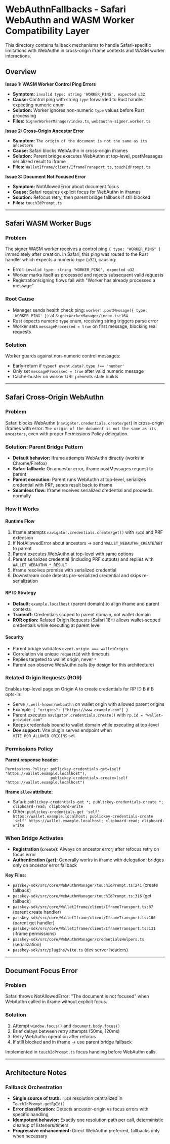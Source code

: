 # WebAuthnFallbacks - Safari WebAuthn and WASM Worker Compatibility Layer

This directory contains fallback mechanisms to handle Safari-specific limitations with WebAuthn in cross-origin iframe contexts and WASM worker interactions.

## Overview

**Issue 1: WASM Worker Control Ping Errors**
- **Symptom:** `invalid type: string 'WORKER_PING', expected u32`
- **Cause:** Control ping with string `type` forwarded to Rust handler expecting numeric enum
- **Solution:** Worker ignores non-numeric `type` values before Rust processing
- **Files:** `SignerWorkerManager/index.ts`, `web3authn-signer.worker.ts`

**Issue 2: Cross-Origin Ancestor Error**
- **Symptom:** `The origin of the document is not the same as its ancestors`
- **Cause:** Safari blocks WebAuthn in cross-origin iframes
- **Solution:** Parent bridge executes WebAuthn at top-level, postMessages serialized result to iframe
- **Files:** `WalletIframe/client/IframeTransport.ts`, `touchIdPrompt.ts`

**Issue 3: Document Not Focused Error**
- **Symptom:** NotAllowedError about document focus
- **Cause:** Safari requires explicit focus for WebAuthn in iframes
- **Solution:** Refocus retry, then parent bridge fallback if still blocked
- **Files:** `touchIdPrompt.ts`

---

## Safari WASM Worker Bugs

### Problem
The signer WASM worker receives a control ping `{ type: "WORKER_PING" }` immediately after creation. In Safari, this ping was routed to the Rust handler which expects a numeric `type` (`u32`), causing:
- Error: `invalid type: string 'WORKER_PING', expected u32`
- Worker marks itself as processed and rejects subsequent valid requests
- Registration/signing flows fail with "Worker has already processed a message"

### Root Cause
- Manager sends health check ping: `worker!.postMessage({ type: 'WORKER_PING' })` at `SignerWorkerManager/index.ts:164`
- Rust expects numeric `type` enum, receiving string triggers parse error
- Worker sets `messageProcessed = true` on first message, blocking real requests

### Solution
Worker guards against non-numeric control messages:
- Early-return if `typeof event.data?.type !== 'number'`
- Only set `messageProcessed = true` after valid numeric message
- Cache-buster on worker URL prevents stale builds

---

## Safari Cross-Origin WebAuthn

### Problem
Safari blocks WebAuthn (`navigator.credentials.create/get`) in cross-origin iframes with error: `The origin of the document is not the same as its ancestors`, even with proper Permissions Policy delegation.

### Solution: Parent Bridge Pattern
- **Default behavior:** Iframe attempts WebAuthn directly (works in Chrome/Firefox)
- **Safari fallback:** On ancestor error, iframe postMessages request to parent
- **Parent execution:** Parent runs WebAuthn at top-level, serializes credential with PRF, sends result back to iframe
- **Seamless flow:** Iframe receives serialized credential and proceeds normally

### How It Works

#### Runtime Flow
1. Iframe attempts `navigator.credentials.create/get()` with `rpId` and PRF extension
2. If NotAllowedError about ancestors → send `WALLET_WEBAUTHN_CREATE`/`GET` to parent
3. Parent executes WebAuthn at top-level with same options
4. Parent serializes credential (including PRF outputs) and replies with `WALLET_WEBAUTHN_*_RESULT`
5. Iframe resolves promise with serialized credential
6. Downstream code detects pre-serialized credential and skips re-serialization

#### RP ID Strategy
- **Default:** `example.localhost` (parent domain) to align iframe and parent contexts
- **Tradeoff:** Credentials scoped to parent domain, not wallet domain
- **ROR option:** Related Origin Requests (Safari 18+) allows wallet-scoped credentials while executing at parent level

#### Security
- Parent bridge validates `event.origin === walletOrigin`
- Correlation via unique `requestId` with timeouts
- Replies targeted to wallet origin, never `*`
- Parent can observe WebAuthn calls (by design for this architecture)

### Related Origin Requests (ROR)
Enables top-level page on Origin A to create credentials for RP ID B if B opts-in:
- Serve `/.well-known/webauthn` on wallet origin with allowed parent origins
- Example: `{ "origins": ["https://www.example.com"] }`
- Parent executes `navigator.credentials.create()` with `rp.id = "wallet-provider.com"`
- Keeps credentials bound to wallet domain while executing at top-level
- **Dev support:** Vite plugin serves endpoint when `VITE_ROR_ALLOWED_ORIGINS` set

### Permissions Policy
**Parent response header:**
```
Permissions-Policy: publickey-credentials-get=(self "https://wallet.example.localhost"),
                    publickey-credentials-create=(self "https://wallet.example.localhost")
```

**Iframe `allow` attribute:**
- Safari: `publickey-credentials-get *; publickey-credentials-create *; clipboard-read; clipboard-write`
- Other: `publickey-credentials-get 'self' https://wallet.example.localhost; publickey-credentials-create 'self' https://wallet.example.localhost; clipboard-read; clipboard-write`

### When Bridge Activates
- **Registration (`create`):** Always on ancestor error; after refocus retry on focus error
- **Authentication (`get`):** Generally works in iframe with delegation; bridges only on ancestor error fallback

**Key Files:**
- `passkey-sdk/src/core/WebAuthnManager/touchIdPrompt.ts:241` (create fallback)
- `passkey-sdk/src/core/WebAuthnManager/touchIdPrompt.ts:316` (get fallback)
- `passkey-sdk/src/core/WalletIframe/client/IframeTransport.ts:87` (parent create handler)
- `passkey-sdk/src/core/WalletIframe/client/IframeTransport.ts:106` (parent get handler)
- `passkey-sdk/src/core/WalletIframe/client/IframeTransport.ts:131` (iframe permissions)
- `passkey-sdk/src/core/WebAuthnManager/credentialsHelpers.ts` (serialization)
- `passkey-sdk/src/plugins/vite.ts` (dev server headers)

---

## Document Focus Error

### Problem
Safari throws NotAllowedError: "The document is not focused" when WebAuthn called in iframe without explicit focus.

### Solution
1. Attempt `window.focus()` and `document.body.focus()`
2. Brief delays between retry attempts (50ms, 120ms)
3. Retry WebAuthn operation after refocus
4. If still blocked and in iframe → use parent bridge fallback

Implemented in `touchIdPrompt.ts` focus handling before WebAuthn calls.

---

## Architecture Notes

### Fallback Orchestration
- **Single source of truth:** `rpId` resolution centralized in `TouchIdPrompt.getRpId()`
- **Error classification:** Detects ancestor-origin vs focus errors with specific handling
- **Idempotent behavior:** Exactly one resolution path per call, deterministic cleanup of listeners/timers
- **Progressive enhancement:** Direct WebAuthn preferred, fallbacks only when necessary

